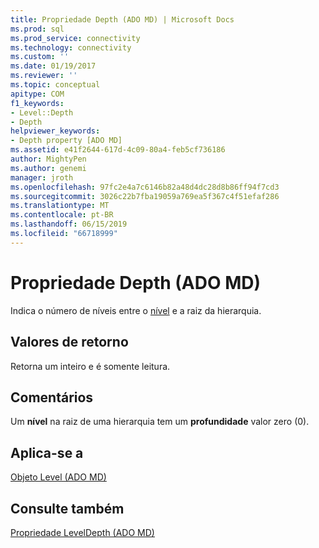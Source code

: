 ```yaml
---
title: Propriedade Depth (ADO MD) | Microsoft Docs
ms.prod: sql
ms.prod_service: connectivity
ms.technology: connectivity
ms.custom: ''
ms.date: 01/19/2017
ms.reviewer: ''
ms.topic: conceptual
apitype: COM
f1_keywords:
- Level::Depth
- Depth
helpviewer_keywords:
- Depth property [ADO MD]
ms.assetid: e41f2644-617d-4c09-80a4-feb5cf736186
author: MightyPen
ms.author: genemi
manager: jroth
ms.openlocfilehash: 97fc2e4a7c6146b82a48d4dc28d8b86ff94f7cd3
ms.sourcegitcommit: 3026c22b7fba19059a769ea5f367c4f51efaf286
ms.translationtype: MT
ms.contentlocale: pt-BR
ms.lasthandoff: 06/15/2019
ms.locfileid: "66718999"
---
```

# <a name="depth-property-ado-md"></a>Propriedade Depth (ADO MD)
Indica o número de níveis entre o [nível](../../../ado/reference/ado-md-api/level-object-ado-md.md) e a raiz da hierarquia.  
  
## <a name="return-values"></a>Valores de retorno  
 Retorna um inteiro e é somente leitura.  
  
## <a name="remarks"></a>Comentários  
 Um **nível** na raiz de uma hierarquia tem um **profundidade** valor zero (0).  
  
## <a name="applies-to"></a>Aplica-se a  
 [Objeto Level (ADO MD)](../../../ado/reference/ado-md-api/level-object-ado-md.md)  
  
## <a name="see-also"></a>Consulte também  
 [Propriedade LevelDepth (ADO MD)](../../../ado/reference/ado-md-api/leveldepth-property-ado-md.md)
